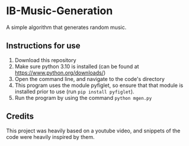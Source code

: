 # IB-Music-Generation
A simple algorithm that generates random music.

## Instructions for use
1. Download this repository
2. Make sure python 3.10 is installed (can be found at https://www.python.org/downloads/)
3. Open the command line, and navigate to the code's directory
4. This program uses the module pyfiglet, so ensure that that module is installed prior to use (run ```pip install pyfiglet```).
5. Run the program by using the command ```python mgen.py```

## Credits
This project was heavily based on a youtube video, and snippets of the code were heavily inspired by them.
